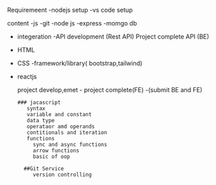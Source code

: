 Requiremeent
-nodejs setup
-vs code setup


content
-js
-git
-node js
-express
-momgo db
- integeration
-API development (Rest API)
Project complete API (BE)
 
- HTML
- CSS
-framework/library( bootstrap,tailwind)
- reactjs

   project develop,emet
      - project complete(FE)
      -(submit BE and FE)


      ### jacascript
         syntax
         variable and constant
         data type
         operataor amd operands
         contitionals and iteration
         functions 
           sync and async functions
           arrow functions
           basic of oop
           
        ##Git Service
           version controlling
        